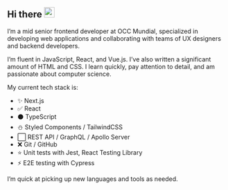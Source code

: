 ## Hi there <img src="https://media.giphy.com/media/hvRJCLFzcasrR4ia7z/giphy.gif" width="24" height="24"></img>

I’m a mid senior frontend developer at OCC Mundial, specialized in developing web applications and collaborating with teams of UX designers and backend developers.

I’m fluent in JavaScript, React, and Vue.js. I’ve also written a significant amount of HTML and CSS. I learn quickly, pay attention to detail, and am passionate about computer science.

My current tech stack is:

* ✨ Next.js
* ✅ React
* ⚫ TypeScript
* ⛄ Styled Components / TailwindCSS
* ⬜ REST API / GraphQL / Apollo Server
* ❌ Git / GitHub
* ⭐ Unit tests with Jest, React Testing Library
* ⚡ E2E testing with Cypress

I’m quick at picking up new languages and tools as needed.
